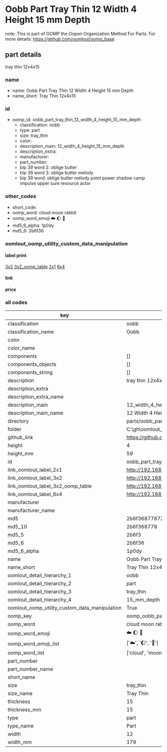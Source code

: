# Oobb Part Tray Thin 12 Width 4 Height 15 mm Depth  

note: This is part of OOMP the Oopen Organization Method For Parts. For more details: https://github.com/oomlout/oomp_base

##  part details
  



tray thin 12x4x15



### name
* name: Oobb Part Tray Thin 12 Width 4 Height 15 mm Depth
* name_short: Tray Thin 12x4x15 
### id
* oomp_id: oobb_part_tray_thin_12_width_4_height_15_mm_depth
  * classification: oobb
  * type: part
  * size: tray_thin
  * color: 
  * description_main: 12_width_4_height_15_mm_depth
  * description_extra: 
  * manufacturer: 
  * part_number: 
  * bip 39 word 2: oblige butter
  * bip 39 word 3: oblige butter melody
  * bip 39 word: oblige butter melody point power shadow camp impulse upper sure resource actor

### other_codes
* short_code: 
* oomp_word: cloud moon rabbit
* oomp_word_emoji :cloud: :moon: :rabbit:
* md5_6_alpha: 1p0dy
* md5_6: 2b6f36






### oomlout_oomp_utility_custom_data_manipulation
#### label print
[3x2](http://192.168.1.245:1112/?label=oomp%201p0dy)
[3x2_oomp_table](http://192.168.1.108:1112/?label=oomp%201p0dy)
[2x1](http://192.168.1.242:1112/?label=oomp%201p0dy)
[6x4](http://192.168.1.55:1112/?label=oomp%201p0dy)    

#### link

                              

#### price







### all codes 
| key | value |  
| --- | --- |  
| classification | oobb |  
| classification_name | Oobb |  
| color |  |  
| color_name |  |  
| components | [] |  
| components_objects | [] |  
| components_string | [] |  
| description | tray thin 12x4x15 |  
| description_extra |  |  
| description_extra_name |  |  
| description_main | 12_width_4_height_15_mm_depth |  
| description_main_name | 12 Width 4 Height 15 mm Depth |  
| directory | parts/oobb_part_tray_thin_12_width_4_height_15_mm_depth |  
| folder | C:\gh\oomlout_oobb_version_4_generated_parts\parts\oobb_part_tray_thin_12_width_4_height_15_mm_depth |  
| github_link | https://github.com/oomlout/oomlout_oomp_part_src/tree/main/parts/oobb_part_tray_thin_12_width_4_height_15_mm_depth |  
| height | 4 |  
| height_mm | 59 |  
| id | oobb_part_tray_thin_12_width_4_height_15_mm_depth |  
| link_oomlout_label_2x1 | http://192.168.1.242:1112/?label=oomp%201p0dy |  
| link_oomlout_label_3x2 | http://192.168.1.245:1112/?label=oomp%201p0dy |  
| link_oomlout_label_3x2_oomp_table | http://192.168.1.108:1112/?label=oomp%201p0dy |  
| link_oomlout_label_6x4 | http://192.168.1.55:1112/?label=oomp%201p0dy |  
| manufacturer |  |  
| manufacturer_name |  |  
| md5 | 2b6f36877872241b1354aa751507d4c1 |  
| md5_10 | 2b6f368778 |  
| md5_5 | 2b6f3 |  
| md5_6 | 2b6f36 |  
| md5_6_alpha | 1p0dy |  
| name | Oobb Part Tray Thin 12 Width 4 Height 15 mm Depth |  
| name_short | Tray Thin 12x4x15  |  
| oomlout_detail_hierarchy_1 | oobb |  
| oomlout_detail_hierarchy_2 | part |  
| oomlout_detail_hierarchy_3 | tray_thin |  
| oomlout_detail_hierarchy_4 | 15_mm_depth |  
| oomlout_oomp_utility_custom_data_manipulation | True |  
| oomp_key | oomp_oobb_part_tray_thin_12_width_4_height_15_mm_depth |  
| oomp_word | cloud moon rabbit |  
| oomp_word_emoji | :cloud: :moon: :rabbit: |  
| oomp_word_emoji_list | [':cloud:', ':moon:', ':rabbit:'] |  
| oomp_word_list | ['cloud', 'moon', 'rabbit'] |  
| part_number |  |  
| part_number_name |  |  
| short_name |  |  
| size | tray_thin |  
| size_name | Tray Thin |  
| thickness | 15 |  
| thickness_mm | 15 |  
| type | part |  
| type_name | Part |  
| width | 12 |  
| width_mm | 179 |  
